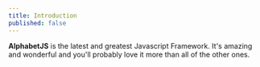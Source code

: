 ```yaml
---
title: Introduction
published: false
---
```


**AlphabetJS** is the latest and greatest Javascript Framework. It's
amazing and wonderful and you'll probably love it more than all of the
other ones.
